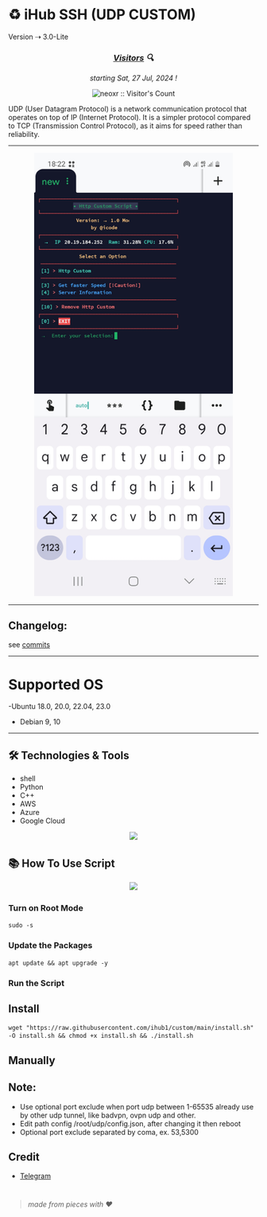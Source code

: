 # ♻️ iHub SSH (UDP CUSTOM) 

Version ⇢ 3.0-Lite</i></p>

<h3 align="center"><i><u>Visitors</u> 🔍</i></h3>

<p align="center"><i>starting Sat, 27 Jul, 2024 !</i></p>
<p align="center"><img src="https://profile-counter.glitch.me/{prjkt-nv404}/count.svg" alt="neoxr :: Visitor's Count" /></p>

UDP (User Datagram Protocol) is a network communication protocol that operates on top of IP (Internet Protocol). It is a simpler protocol compared to TCP (Transmission Control Protocol), as it aims for speed rather than reliability.


---
<p align="center">
<center><img src="https://raw.githubusercontent.com/ihub1/custom/main/bin/logo.jpg" alt="logo" width="400"/></center>
</p>

---
## Changelog: 
see [commits](https://github.com/ihub1/custom/commits/main)

---

# Supported OS
-Ubuntu 18.0, 20.0, 22.04, 23.0
- Debian 9, 10 
---

## 🛠️ Technologies & Tools

- shell 
- Python
- C++
- AWS
- Azure
- Google Cloud
<p align="center">
  <img src="https://user-images.githubusercontent.com/76937659/153705486-44e6c1b2-74fa-4d44-be1c-36c8fdb83331.gif"/>
</p>

## 📚 How To Use Script
<p align="center">
  <img src="(https://raw.githubusercontent.com/TeslaSSH/Tesla_UDP_custom-/main/bin/Screenshot_20231102-123852~3.png)"/>
</p>

### Turn on Root Mode

```
sudo -s
```

### Update the Packages 

```
apt update && apt upgrade -y
```

### Run the Script 

## Install
    
```
wget "https://raw.githubusercontent.com/ihub1/custom/main/install.sh" -O install.sh && chmod +x install.sh && ./install.sh
```


## Manually

## Note: 
 * Use optional port exclude when port udp between 1-65535 already use by other udp tunnel, like badvpn, ovpn udp and other.
 * Edit path config /root/udp/config.json, after changing it then reboot
 * Optional port exclude separated by coma, ex. 53,5300

## Credit
 - [Telegram](https://t.me/icode1)

#
  > _made from pieces with ❤️_
#
